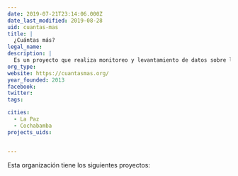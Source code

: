 ```yaml
---
date: 2019-07-21T23:14:06.000Z
date_last_modified: 2019-08-28
uid: cuantas-mas
title: |
  ¿Cuántas más?
legal_name: 
description: |
  Es un proyecto que realiza monitoreo y levantamiento de datos sobre los casos de feminicidio en Bolivia
org_type: 
website: https://cuantasmas.org/
year_founded: 2013
facebook: 
twitter: 
tags:

cities: 
  - La Paz
  - Cochabamba
projects_uids:


---
```


Esta organización tiene los siguientes proyectos:


